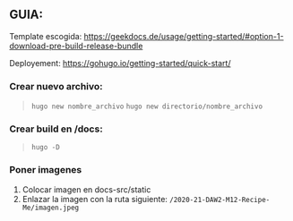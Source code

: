 ## GUIA:

Template escogida:
https://geekdocs.de/usage/getting-started/#option-1-download-pre-build-release-bundle

Deployement:
https://gohugo.io/getting-started/quick-start/

### Crear nuevo archivo:
> `hugo new nombre_archivo`
> `hugo new directorio/nombre_archivo`

### Crear build en /docs:
> `hugo -D`

### Poner imagenes
1. Colocar imagen en docs-src/static
2. Enlazar la imagen con la ruta siguiente:
`/2020-21-DAW2-M12-Recipe-Me/imagen.jpeg`